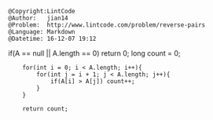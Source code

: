 ```
@Copyright:LintCode
@Author:   jian14
@Problem:  http://www.lintcode.com/problem/reverse-pairs
@Language: Markdown
@Datetime: 16-12-07 19:12
```

if(A == null || A.length == 0) return 0;
        long count = 0;
        
        for(int i = 0; i < A.length; i++){
            for(int j = i + 1; j < A.length; j++){
                if(A[i] > A[j]) count++;
            }
        }
        
        return count;